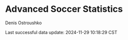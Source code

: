 # Advanced Soccer Statistics
Denis Ostroushko

<!-- gfm -->

Last successful data update: 2024-11-29 10:18:29 CST
